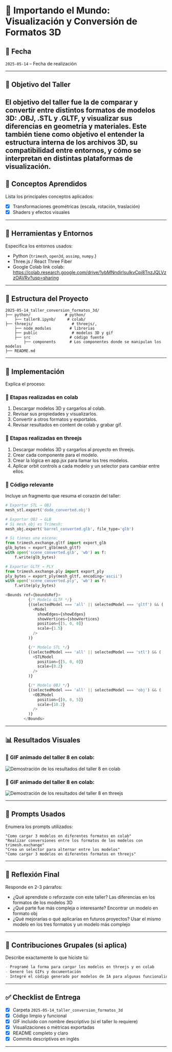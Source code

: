 # 🧪 Importando el Mundo: Visualización y Conversión de Formatos 3D

## 📅 Fecha
`2025-05-14` – Fecha de realización

---

## 🎯 Objetivo del Taller

El objetivo del taller fue la de comparar y convertir entre distintos formatos de modelos 3D: .OBJ, .STL y .GLTF, y visualizar sus diferencias en geometría y materiales. Este también tiene como objetivo el entender la estructura interna de los archivos 3D, su compatibilidad entre entornos, y cómo se interpretan en distintas plataformas de visualización.
---

## 🧠 Conceptos Aprendidos

Lista los principales conceptos aplicados:

- [x] Transformaciones geométricas (escala, rotación, traslación)
- [x] Shaders y efectos visuales

---

## 🔧 Herramientas y Entornos

Especifica los entornos usados:

- Python (`trimesh`, `open3d`, `assimp`, `numpy`.)
- Three.js / React Three Fiber
- Google Colab
link colab: https://colab.research.google.com/drive/1ybMNndirIsuIkvCpj8TnzJQLVzzOAVRv?usp=sharing

---

## 📁 Estructura del Proyecto

```
2025-05-14_taller_conversion_formatos_3d/
├── python/               # python/  
    ├── taller8.ipynb/     # colab/
├── threejs/                 # threejs/, 
    ├── node_modules        # librerias
    ├── public               # modelos 3D y gif
    ├── src                 # código fuente
        ├── components      # Los componentes donde se manipulan los modelos
├── README.md
```


---

## 🧪 Implementación

Explica el proceso:

### 🔹 Etapas realizadas en colab
1. Descargar modelos 3D y cargarlos al colab.
2. Revisar sus propiedades y visualizarlos.
3. Convertir a otros formatos y exportalos.
4. Revisar resultados en content de colab y grabar gif.

### 🔹 Etapas realizadas en threejs
1. Descargar modelos 3D y cargarlos al proyecto en threejs.
2. Crear cada componente para el modelo.
3. Crear la lógica en app.jsx para llamar los tres modelos.
4. Aplicar orbit controls a cada modelo y un selector para cambiar entre ellos.

### 🔹 Código relevante

Incluye un fragmento que resuma el corazón del taller:

```python
# Exportar STL → OBJ
mesh_stl.export('dode_converted.obj')

# Exportar OBJ → GLB
# Si mesh_obj es Trimesh:
mesh_obj.export('barrel_converted.glb', file_type='glb')

# Si tienes una escena:
from trimesh.exchange.gltf import export_glb
glb_bytes = export_glb(mesh_gltf)
with open('scene_converted.glb', 'wb') as f:
    f.write(glb_bytes)

# Exportar GLTF → PLY
from trimesh.exchange.ply import export_ply
ply_bytes = export_ply(mesh_gltf, encoding='ascii')
with open('scene_converted.ply', 'wb') as f:
    f.write(ply_bytes)
```
``` js
<Bounds ref={boundsRef}>
          {/* Modelo GLTF */}
          {(selectedModel === 'all' || selectedModel === 'gltf') && (
            <Model 
              showEdges={showEdges}
              showVertices={showVertices}
              position={[5, 0, 0]}
              scale={1.5}
            />
          )}

          {/* Modelo STL */}
          {(selectedModel === 'all' || selectedModel === 'stl') && (
            <STLModel 
              position={[5, 0, 0]}
              scale={0.2}
            />
          )}

          {/* Modelo OBJ */}
          {(selectedModel === 'all' || selectedModel === 'obj') && (
            <OBJModel 
              position={[0, 0, 5]}
              scale={10.2}
            />
          )}
        </Bounds>
```
---

## 📊 Resultados Visuales

### 📌 GIF animado del taller 8 en colab:

![Demostración de los resultados del taller 8 en colab](./2025-05-14_taller_conversion_formatos_3d/threejs/taller8/public/DemostracionTaller8Colab.gif)


### 📌 GIF animado del taller 8 en colab:

![Demostración de los resultados del taller 8 en threejs](./2025-05-14_taller_conversion_formatos_3d/threejs/taller8/public/DemostracionTaller8Threejs.gif)

---

## 🧩 Prompts Usados

Enumera los prompts utilizados:

```text
"Como cargar 3 modelos en diferentes formatos en colab"
"Realizar conversiones entre los formatos de los modelos con trimesh.exchange"
"Crea un selector para alternar entre los modelos"
"Como cargar 3 modelos en diferentes formatos en threejs"

```

---

## 💬 Reflexión Final

Responde en 2-3 párrafos:

- ¿Qué aprendiste o reforzaste con este taller? Las diferencias en los formatos de los modelos 3D
- ¿Qué parte fue más compleja o interesante? Encontrar un modelo en formato obj
- ¿Qué mejorarías o qué aplicarías en futuros proyectos? Usar el mismo modelo en los tres formatos y un modelo más complejo

---

## 👥 Contribuciones Grupales (si aplica)

Describe exactamente lo que hiciste tú:

```markdown
- Programé la forma para cargar los modelos en threejs y en colab
- Generé los GIFs y documentación
- Integré el código generado por modelos de IA para algunas funcionalidades
```

---

## ✅ Checklist de Entrega

- [x] Carpeta `2025-05-14_taller_conversion_formatos_3d`
- [x] Código limpio y funcional
- [x] GIF incluido con nombre descriptivo (si el taller lo requiere)
- [x] Visualizaciones o métricas exportadas
- [x] README completo y claro
- [x] Commits descriptivos en inglés

---